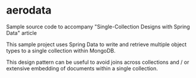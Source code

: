 # aerodata
Sample source code to accompany "Single-Collection Designs with Spring Data" article

This sample project uses Spring Data to write and retrieve multiple object types to a single collection within MongoDB.

This design pattern can be useful to avoid joins across collections and / or extensive embedding of documents within a single collection.
